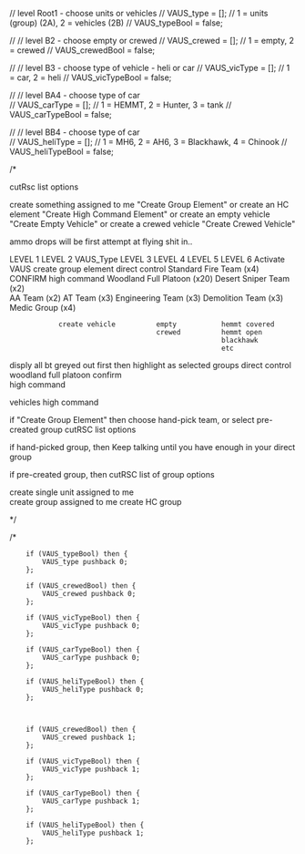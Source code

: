 // level Root1 - choose units or vehicles
// VAUS_type = []; // 1 = units (group) (2A), 2 = vehicles (2B)
// VAUS_typeBool = false;

// // level B2 - choose empty or crewed
// VAUS_crewed = []; // 1 = empty, 2 = crewed
// VAUS_crewedBool = false;

// // level B3 - choose type of vehicle - heli or car
// VAUS_vicType = []; // 1 = car, 2 = heli
// VAUS_vicTypeBool = false;

// // level BA4 - choose type of car  
// VAUS_carType = []; // 1 = HEMMT, 2 = Hunter, 3 = tank
// VAUS_carTypeBool = false;

// // level BB4 - choose type of car  
// VAUS_heliType = []; // 1 = MH6, 2 = AH6, 3 = Blackhawk, 4 = Chinook
// VAUS_heliTypeBool = false;

/\*

cutRsc list options

create something assigned to me "Create Group Element"
or
create an HC element "Create High Command Element"
or
create an empty vehicle "Create Empty Vehicle"
or
create a crewed vehicle "Create Crewed Vehicle"

ammo drops will be first attempt at flying shit in..

LEVEL 1 LEVEL 2 VAUS_Type LEVEL 3 LEVEL 4 LEVEL 5 LEVEL 6
Activate VAUS create group element direct control Standard Fire Team (x4) CONFIRM
high command Woodland Full Platoon (x20)
Desert Sniper Team (x2)  
 AA Team (x2)
AT Team (x3)
Engineering Team (x3)
Demolition Team (x3)
Medic Group (x4)

    			create vehicle 			empty			hemmt covered
    									crewed			hemmt open
    													blackhawk
    													etc

disply all bt greyed out first then highlight as selected
groups direct control woodland full platoon confirm  
 high command

vehicles high command

if "Create Group Element" then choose
hand-pick team, or select pre-created group
cutRSC list options

if hand-picked group, then
Keep talking until you have enough in your direct group

if pre-created group, then
cutRSC list of group options

create single unit assigned to me  
create group assigned to me
create HC group

\*/

/\*

    	if (VAUS_typeBool) then {
    		VAUS_type pushback 0;
    	};

    	if (VAUS_crewedBool) then {
    		VAUS_crewed pushback 0;
    	};

    	if (VAUS_vicTypeBool) then {
    		VAUS_vicType pushback 0;
    	};

    	if (VAUS_carTypeBool) then {
    		VAUS_carType pushback 0;
    	};

    	if (VAUS_heliTypeBool) then {
    		VAUS_heliType pushback 0;
    	};



    	if (VAUS_crewedBool) then {
    		VAUS_crewed pushback 1;
    	};

    	if (VAUS_vicTypeBool) then {
    		VAUS_vicType pushback 1;
    	};

    	if (VAUS_carTypeBool) then {
    		VAUS_carType pushback 1;
    	};

    	if (VAUS_heliTypeBool) then {
    		VAUS_heliType pushback 1;
    	};
